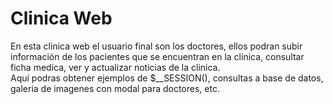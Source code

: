 ﻿# Clinica Web <br/>
 En esta clinica web el usuario final son los doctores, ellos podran subir información de los pacientes que se encuentran en la clinica, consultar ficha medica, ver y actualizar noticias de la clinica. <br/>
 Aquí podras obtener ejemplos de $__SESSION(), consultas a base de datos, galeria de imagenes con modal para doctores, etc.
